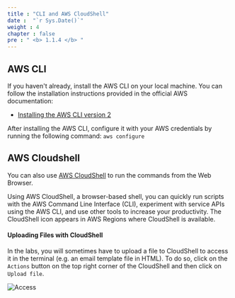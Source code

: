 ```yaml
---
title : "CLI and AWS CloudShell"
date :  "`r Sys.Date()`" 
weight : 4
chapter : false
pre : " <b> 1.1.4 </b> "
---
```


## AWS CLI

If you haven't already, install the AWS CLI on your local machine. You can follow the installation instructions provided in the official AWS documentation:
- [Installing the AWS CLI version 2](https://docs.aws.amazon.com/cli/latest/userguide/install-cliv2.html) 

After installing the AWS CLI, configure it with your AWS credentials by running the following command: `` aws configure ``

## AWS Cloudshell

You can also use [AWS CloudShell](https://aws.amazon.com/cloudshell/) to run the commands from the Web Browser.

Using AWS CloudShell, a browser-based shell, you can quickly run scripts with the AWS Command Line Interface (CLI), experiment with service APIs using the AWS CLI, and use other tools to increase your productivity. The CloudShell icon appears in AWS Regions where CloudShell is available.

#### Uploading Files with CloudShell

In the labs, you will sometimes have to upload a file to CloudShell to access it in the terminal (e.g. an email template file in HTML). To do so, click on the `` Actions `` button on the top right corner of the CloudShell and then click on `` Upload file ``.

![Access](/images/1/4/cloudshell.png?featherlight=false&width=70pc)